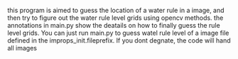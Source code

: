 this program is aimed to guess the location of a water rule in a image,
and then try to figure out the water rule level grids using opencv methods.
the annotations in main.py show the deatails on how to finally guess the rule 
level grids.
You can just run main.py to guess watel rule level of a image file defined in 
the improps_init.fileprefix. If you dont degnate, the code will hand all images
